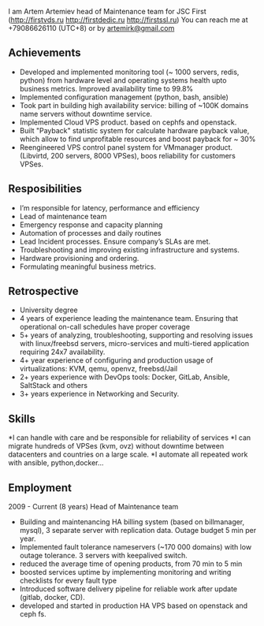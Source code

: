 I am Artem Artemiev head of Maintenance team for JSC First (http://firstvds.ru http://firstdedic.ru http://firstssl.ru)
You can reach me at +79086626110 (UTC+8) or by artemirk@gmail.com
## Achievements
* Developed and implemented monitoring tool (~ 1000 servers, redis, python) from hardware level and operating systems health upto business metrics. Improved availability time to 99.8%
* Implemented configuration management (python, bash, ansible)
* Took part in building high availability service: billing of ~100K domains name servers without downtime service.
* Implemented Cloud VPS product. based on cephfs and openstack.
* Built "Payback" statistic system for calculate hardware payback value, which allow to find unprofitable resources and boost payback for ~ 30%
* Reengineered VPS control panel system for VMmanager product. (Libvirtd, 200 servers, 8000 VPSes), boos reliability for customers VPSes.
## Resposibilities
* I’m responsible for latency, performance and efficiency
* Lead of maintenance team
* Emergency response and capacity planning
* Automation of processes and daily routines
* Lead Incident processes. Ensure company’s SLAs are met.
* Troubleshooting and improving existing infrastructure and systems.
* Hardware provisioning and ordering.
* Formulating meaningful business metrics.
## Retrospective
* University degree
* 4 years of experience leading the maintenance team. Ensuring that operational on-call schedules have proper coverage
* 5+ years of analyzing, troubleshooting, supporting and resolving issues with linux/freebsd servers, micro-services and multi-tiered application requiring 24x7 availability.
* 4+ year experience of configuring and production usage of virtualizations: KVM, qemu, openvz, freebsd/Jail
* 2+ years experience with DevOps tools: Docker, GitLab, Ansible, SaltStack and others
* 3+ years experience in Networking and Security.
## Skills
*I can handle with care and be responsible for reliability of services
*I can migrate hundreds of VPSes (kvm, ovz) without downtime between datacenters and countries on a large scale.
*I automate all repeated work with ansible, python,docker…
## Employment
2009 - Current (8 years) Head of Maintenance team
- Building and maintenancing HA billing system (based on billmanager, mysql), 3 separate server with replication data. Outage budget 5 min per year.
- Implemented fault tolerance nameservers (~170 000 domains) with low outage tolerance. 3 servers with keepalived switch.
- reduced the average time of opening products, from 70 min to 5 min
- boosted services uptime by implementing monitoring and writing checklists for every fault type
- Introduced software delivery pipeline for reliable work after update (gitlab, docker, CD).
- developed and started in production HA VPS based on openstack and ceph fs.


